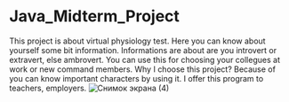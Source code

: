 # Java_Midterm_Project

This project is about virtual physiology test. Here you can know about yourself some bit information. Informations are about are you introvert or extravert, else ambrovert. You can use this for choosing your collegues at work or new command members. Why I choose this project? Because of you can know important characters by using it. I offer this program to teachers, employers.
![Снимок экрана (4)](https://user-images.githubusercontent.com/81102375/117569179-38645c00-b0e6-11eb-83bf-ec31103a06a6.png)

